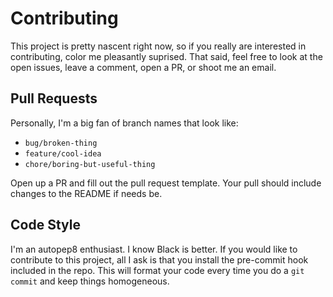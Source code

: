 Contributing
============

This project is pretty nascent right now, so if you really are interested in contributing, color me pleasantly suprised.
That said, feel free to look at the open issues, leave a comment, open a PR, or shoot me an email.

Pull Requests
-------------

Personally, I'm a big fan of branch names that look like:
* `bug/broken-thing`
* `feature/cool-idea`
* `chore/boring-but-useful-thing`

Open up a PR and fill out the pull request template. Your pull should include changes to the README if needs be.

Code Style
----------
I'm an autopep8 enthusiast. I know Black is better. If you would like to contribute to this project, all I ask is that you install the pre-commit hook included in the repo. This will format your code every time you do a `git commit` and keep things homogeneous.
